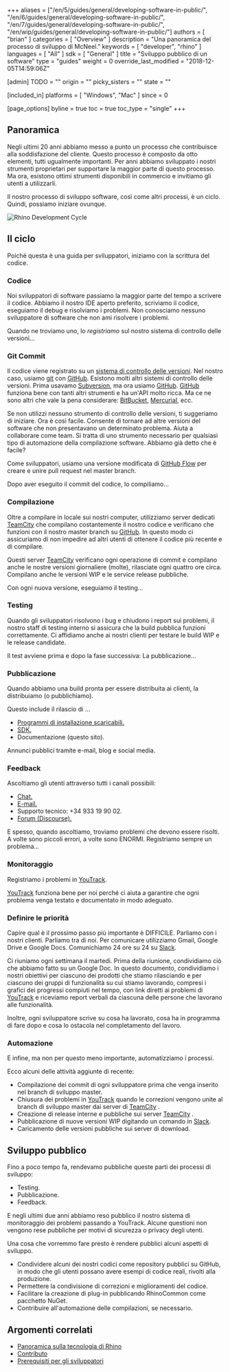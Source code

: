 ﻿+++
aliases = ["/en/5/guides/general/developing-software-in-public/", "/en/6/guides/general/developing-software-in-public/", "/en/7/guides/general/developing-software-in-public/", "/en/wip/guides/general/developing-software-in-public/"]
authors = [ "brian" ]
categories = [ "Overview" ]
description = "Una panoramica del processo di sviluppo di McNeel."
keywords = [ "developer", "rhino" ]
languages = [ "All" ]
sdk = [ "General" ]
title = "Sviluppo pubblico di un software"
type = "guides"
weight = 0
override_last_modified = "2018-12-05T14:59:06Z"

[admin]
TODO = ""
origin = ""
picky_sisters = ""
state = ""

[included_in]
platforms = [ "Windows", "Mac" ]
since = 0

[page_options]
byline = true
toc = true
toc_type = "single"
+++


## Panoramica

Negli ultimi 20 anni abbiamo messo a punto un processo che contribuisce alla soddisfazione del cliente.  Questo processo è composto da otto elementi, tutti ugualmente importanti.  Per anni abbiamo sviluppato i nostri strumenti proprietari per supportare la maggior parte di questo processo.  Ma ora, esistono ottimi strumenti disponibili in commercio e invitiamo gli utenti a utilizzarli.

Il nostro processo di sviluppo software, così come altri processi, è un ciclo.  Quindi, possiamo iniziare ovunque.

![Rhino Development Cycle](/images/developing-software-in-public-01.png)

## Il ciclo

Poiché questa è una guida per sviluppatori, iniziamo con la scrittura del codice.

### Codice

Noi sviluppatori di software passiamo la maggior parte del tempo a scrivere il codice.  Abbiamo il nostro IDE aperto preferito, scriviamo il codice, eseguiamo il debug e risolviamo i problemi.  Non conosciamo nessuno sviluppatore di software che non ami risolvere i problemi.

Quando ne troviamo uno, lo *registriamo* sul nostro sistema di controllo delle versioni...

### Git Commit

Il codice viene registrato su un [sistema di controllo delle versioni](https://en.wikipedia.org/wiki/Version_control).  Nel nostro caso, usiamo [git](https://git-scm.com/) con [GitHub](https://github.com/).  Esistono molti altri sistemi di controllo delle versioni.  Prima usavamo [Subversion](https://subversion.apache.org/), ma ora usiamo [GitHub](https://github.com/).  [GitHub](https://github.com/) funziona bene con tanti altri strumenti e ha un'API molto ricca.  Ma ce ne sono altri che vale la pena considerare: [BitBucket](https://bitbucket.org), [Mercurial](https://www.mercurial-scm.org/), ecc.

Se non utilizzi nessuno strumento di controllo delle versioni, ti suggeriamo di iniziare.  Ora è così facile.  Consente di tornare ad altre versioni del software che non presentavano un determinato  problema.  Aiuta a collaborare come team.  Si tratta di uno strumento necessario per qualsiasi tipo di automazione della compilazione software.  Abbiamo già detto che è facile?

Come sviluppatori, usiamo una versione modificata di [GitHub Flow](https://guides.github.com/introduction/flow/) per creare e unire pull request nel master branch.

Dopo aver eseguito il commit del codice, lo compiliamo...

### Compilazione

Oltre a compilare in locale sui nostri computer, utilizziamo server dedicati [TeamCity](https://www.jetbrains.com/teamcity/) che compilano costantemente il nostro codice e verificano che funzioni con il nostro master branch su [GitHub](https://github.com/).  In questo modo ci assicuriamo di non impedire ad altri utenti di ottenere il codice più recente e di compilare.

Questi server [TeamCity](https://www.jetbrains.com/teamcity/) verificano ogni operazione di commit e compilano anche le nostre versioni giornaliere (molte), rilasciate ogni quattro ore circa.  Compilano anche le versioni WIP e le service release pubbliche.

Con ogni nuova versione, eseguiamo il testing...

### Testing

Quando gli sviluppatori risolvono i bug e chiudono i report sui problemi, il nostro staff di testing interno si assicura che la build pubblica funzioni correttamente.  Ci affidiamo anche ai nostri clienti per testare le build WIP e le release candidate.

Il test avviene prima e dopo la fase successiva: La pubblicazione...

### Pubblicazione

Quando abbiamo una build pronta per essere distribuita ai clienti, la distribuiamo (o pubblichiamo).

Questo include il rilascio di ...

- [Programmi di installazione scaricabili.](http://www.rhino3d.com/download)
- [SDK.](http://developer.mcneel.com)
- Documentazione (questo sito).

Annunci pubblici tramite e-mail, blog e social media.

### Feedback

Ascoltiamo gli utenti attraverso tutti i canali possibili:

- [Chat.](http://www.rhino3d.com/support#)
- [E-mail.](mailto:tech@mcneel.com)
- Supporto tecnico: +34 933 19 90 02.
- [Forum (Discourse).](https://discourse.mcneel.com/)

E spesso, quando ascoltiamo, troviamo problemi che devono essere risolti.  A volte sono piccoli errori, a volte sono ENORMI.  Registriamo sempre un problema...

### Monitoraggio

Registriamo i problemi in [YouTrack](https://mcneel.myjetbrains.com).

[YouTrack](https://mcneel.myjetbrains.com) funziona bene per noi perché ci aiuta a garantire che ogni problema venga testato e documentato in modo adeguato.

### Definire le priorità

Capire qual è il prossimo passo più importante è DIFFICILE.  Parliamo con i nostri clienti.  Parliamo tra di noi.  Per comunicare utilizziamo Gmail, Google Drive e Google Docs.  Comunichiamo 24 ore su 24 su [Slack](https://slack.com/).

Ci riuniamo ogni settimana il martedì.  Prima della riunione, condividiamo ciò che abbiamo fatto su un Google Doc. In questo documento, condividiamo i nostri obiettivi per ciascuno dei prodotti che stiamo rilasciando e per ciascuno dei gruppi di funzionalità su cui stiamo lavorando, compresi i grafici dei progressi compiuti nel tempo, con link diretti ai problemi di [YouTrack](https://mcneel.myjetbrains.com) e riceviamo report verbali da ciascuna delle persone che lavorano alle funzionalità.

Inoltre, ogni sviluppatore scrive su cosa ha lavorato, cosa ha in programma di fare dopo e cosa lo ostacola nel completamento del lavoro.

### Automazione

E infine, ma non per questo meno importante, automatizziamo i processi.

Ecco alcuni delle attività aggiunte di recente:

- Compilazione dei commit di ogni sviluppatore prima che venga inserito nel branch di sviluppo master.
- Chiusura dei problemi in [YouTrack](https://mcneel.myjetbrains.com) quando le correzioni vengono unite al branch di sviluppo master dai server di [TeamCity](https://www.jetbrains.com/teamcity/) .
- Creazione di release interne e pubbliche sui server [TeamCity](https://www.jetbrains.com/teamcity/) .
- Pubblicazione di nuove versioni WIP digitando un comando in [Slack](https://slack.com/).
- Caricamento delle versioni pubbliche sui server di download.

## Sviluppo pubblico

Fino a poco tempo fa, rendevamo pubbliche queste parti dei processi di sviluppo:

- Testing.
- Pubblicazione.
- Feedback.

E negli ultimi due anni abbiamo reso pubblico il nostro sistema di monitoraggio dei problemi passando a YouTrack.  Alcune questioni non vengono rese pubbliche per motivi di sicurezza o privacy degli utenti.

Una cosa che vorremmo fare presto è rendere pubblici alcuni aspetti di sviluppo.

- Condividere alcuni dei nostri codici come repository pubblici su GitHub, in modo che gli utenti possano avere esempi di codice reali, rivolti alla produzione.
- Permettere la condivisione di correzioni e miglioramenti del codice.
- Facilitare la creazione di plug-in pubblicando RhinoCommon come pacchetto NuGet.
- Contribuire all'automazione delle compilazioni, se necessario.

## Argomenti correlati

- [Panoramica sulla tecnologia di Rhino](/guides/general/rhino-technology-overview)
- [Contributo](/guides/general/contributing)
- [Prerequisiti per gli sviluppatori](/guides/general/rhino-developer-prerequisites)
